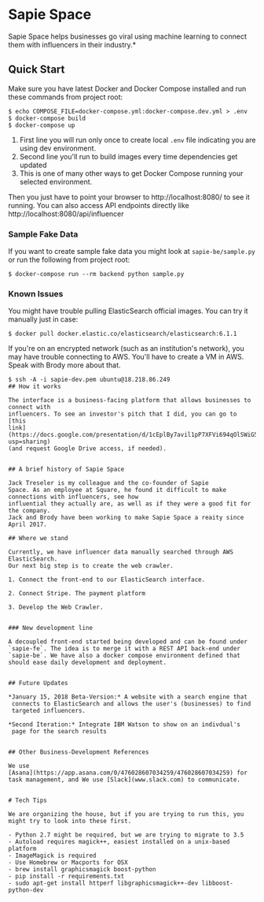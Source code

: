 # Sapie Space

Sapie Space helps businesses go viral using machine learning to connect them with influencers in their industry.*


## Quick Start

Make sure you have latest Docker and Docker Compose installed and run these commands from project root:

```console
$ echo COMPOSE_FILE=docker-compose.yml:docker-compose.dev.yml > .env
$ docker-compose build
$ docker-compose up
```

1. First line you will run only once to create local `.env` file indicating you are using dev environment.
2. Second line you'll run to build images every time dependencies get updated
3. This is one of many other ways to get Docker Compose running your selected environment.

Then you just have to point your browser to http://localhost:8080/ to
see it running. You can also access API endpoints directly like
http://localhost:8080/api/influencer


### Sample Fake Data

If you want to create sample fake data you might look at `sapie-be/sample.py` or run the following from project root:

```
$ docker-compose run --rm backend python sample.py
```


### Known Issues

You might have trouble pulling ElasticSearch official images. You can try it manually just in case:

```console
$ docker pull docker.elastic.co/elasticsearch/elasticsearch:6.1.1
```
If you're on an encrypted network (such as an institution's network), you may have trouble connecting to AWS.
You'll have to create a VM in AWS. Speak with Brody more about that.

```console
$ ssh -A -i sapie-dev.pem ubuntu@18.218.86.249
## How it works

The interface is a business-facing platform that allows businesses to connect with
influencers. To see an investor's pitch that I did, you can go to
[this
link](https://docs.google.com/presentation/d/1cEplBy7avil1pP7XFVi694qOlSWiG58qNWfQ0KPgLx0/edit?usp=sharing)
(and request Google Drive access, if needed).


## A brief history of Sapie Space

Jack Treseler is my colleague and the co-founder of Sapie
Space. As an employee at Square, he found it difficult to make connections with influencers, see how 
influential they actually are, as well as if they were a good fit for the company. 
Jack and Brody have been working to make Sapie Space a reaity since April 2017.

## Where we stand

Currently, we have influencer data manually searched through AWS ElasticSearch.
Our next big step is to create the web crawler.

1. Connect the front-end to our ElasticSearch interface. 

2. Connect Stripe. The payment platform

3. Develop the Web Crawler.


### New development line

A decoupled front-end started being developed and can be found under
`sapie-fe`. The idea is to merge it with a REST API back-end under
`sapie-be`. We have also a docker compose environment defined that
should ease daily development and deployment.


## Future Updates

*January 15, 2018 Beta-Version:* A website with a search engine that
 connects to ElasticSearch and allows the user's (businesses) to find
 targeted influencers.

*Second Iteration:* Integrate IBM Watson to show on an indivdual's
 page for the search results


## Other Business-Development References

We use
[Asana](https://app.asana.com/0/476028607034259/476028607034259) for
task management, and We use [Slack](www.slack.com) to communicate.


# Tech Tips

We are organizing the house, but if you are trying to run this, you
might try to look into these first.

- Python 2.7 might be required, but we are trying to migrate to 3.5
- Autoload requires magick++, easiest installed on a unix-based platform
- ImageMagick is required
- Use Homebrew or Macports for OSX
- brew install graphicsmagick boost-python
- pip install -r requirements.txt
- sudo apt-get install httperf libgraphicsmagick++-dev libboost-python-dev
